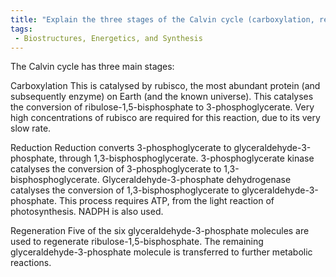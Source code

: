 ```yaml
---
title: "Explain the three stages of the Calvin cycle (carboxylation, reduction, regeneration). What is the overall purpose of the Calvin cycle? "
tags:
 - Biostructures, Energetics, and Synthesis
---
```

The Calvin cycle has three main stages:

Carboxylation
This is catalysed by rubisco, the most abundant protein (and subsequently enzyme) on Earth (and the known universe). This catalyses the conversion of ribulose-1,5-bisphosphate to 3-phosphoglycerate. Very high concentrations of rubisco are required for this reaction, due to its very slow rate. 

Reduction
Reduction converts 3-phosphoglycerate to glyceraldehyde-3-phosphate, through 1,3-bisphosphoglycerate. 3-phosphoglycerate kinase catalyses the conversion of 3-phosphoglycerate to 1,3-bisphosphoglycerate. Glyceraldehyde-3-phosphate dehydrogenase catalyses the conversion of 1,3-bisphosphoglycerate to glyceraldehyde-3-phosphate. 
This process requires ATP, from the light reaction of photosynthesis. NADPH is also used. 

Regeneration
Five of the six glyceraldehyde-3-phosphate molecules are used to regenerate ribulose-1,5-bisphosphate. The remaining glyceraldehyde-3-phosphate molecule is transferred to further metabolic reactions. 
